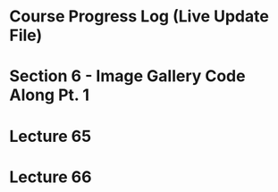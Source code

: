 # Course Progress Log (Live Update File)
# Section 6 - Image Gallery Code Along Pt. 1
# Lecture 65
# Lecture 66 

